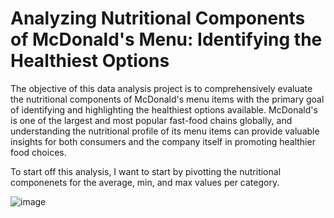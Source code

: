# Analyzing Nutritional Components of McDonald's Menu: Identifying the Healthiest Options

The objective of this data analysis project is to comprehensively evaluate the nutritional components of McDonald's menu items with the primary goal of identifying and highlighting the healthiest options available. McDonald's is one of the largest and most popular fast-food chains globally, and understanding the nutritional profile of its menu items can provide valuable insights for both consumers and the company itself in promoting healthier food choices.

To start off this analysis, I want to start by pivotting the nutritional componenets for the average, min, and max values per category.

![image](https://github.com/Ohver822/McDonaldsMenuAnalysis/assets/86633487/7503ab4d-a5de-450d-ae94-f136aad6e68b)


